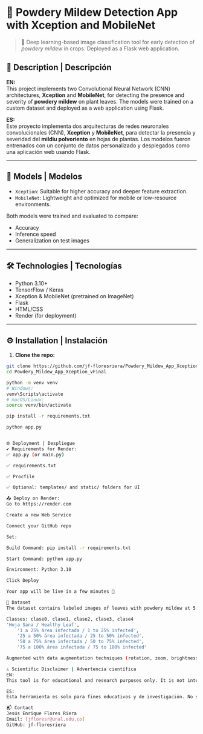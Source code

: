 # 🌿 Powdery Mildew Detection App with Xception and MobileNet

> 🚀 Deep learning-based image classification tool for early detection of *powdery mildew* in crops. Deployed as a Flask web application.

## 🧪 Description | Descripción

**EN:**  
This project implements two Convolutional Neural Network (CNN) architectures, **Xception** and **MobileNet**, for detecting the presence and severity of **powdery mildew** on plant leaves. The models were trained on a custom dataset and deployed as a web application using Flask.

**ES:**  
Este proyecto implementa dos arquitecturas de redes neuronales convolucionales (CNN), **Xception** y **MobileNet**, para detectar la presencia y severidad del **mildiu polvoriento** en hojas de plantas. Los modelos fueron entrenados con un conjunto de datos personalizado y desplegados como una aplicación web usando Flask.

---

## 🧠 Models | Modelos

- `Xception`: Suitable for higher accuracy and deeper feature extraction.
- `MobileNet`: Lightweight and optimized for mobile or low-resource environments.

Both models were trained and evaluated to compare:
- Accuracy
- Inference speed
- Generalization on test images

---

## 🛠️ Technologies | Tecnologías

- Python 3.10+
- TensorFlow / Keras
- Xception & MobileNet (pretrained on ImageNet)
- Flask
- HTML/CSS
- Render (for deployment)

---

## ⚙️ Installation | Instalación

1. **Clone the repo:**
```bash
git clone https://github.com/jf-floresriera/Powdery_Mildew_App_Xception_vFinal.git
cd Powdery_Mildew_App_Xception_vFinal

python -m venv venv
# Windows:
venv\Scripts\activate
# macOS/Linux:
source venv/bin/activate

pip install -r requirements.txt

python app.py


🌐 Deployment | Despliegue
✔️ Requirements for Render:
✅ app.py (or main.py)

✅ requirements.txt

✅ Procfile

✅ Optional: templates/ and static/ folders for UI

📤 Deploy on Render:
Go to https://render.com

Create a new Web Service

Connect your GitHub repo

Set:

Build Command: pip install -r requirements.txt

Start Command: python app.py

Environment: Python 3.10

Click Deploy

Your app will be live in a few minutes 🎉

📸 Dataset
The dataset contains labeled images of leaves with powdery mildew at 5 levels of severity.

Classes: clase0, clase1, clase2, clase3, clase4
'Hoja Sana / Healthy Leaf',
    '1 a 25% área infectada / 1 to 25% infected',
    '25 a 50% área infectada / 25 to 50% infected',
    '50 a 75% área infectada / 50 to 75% infected',
    '75 a 100% área infectada / 75 to 100% infected'

Augmented with data augmentation techniques (rotation, zoom, brightness).

⚠️ Scientific Disclaimer | Advertencia científica
EN:
This tool is for educational and research purposes only. It is not intended to replace professional diagnosis in agricultural management.

ES:
Esta herramienta es solo para fines educativos y de investigación. No sustituye el diagnóstico profesional en el manejo agrícola.

📬 Contact
Jesús Enrique Flores Riera
Email: [jfloresr@unal.edu.co]
GitHub: jf-floresriera
